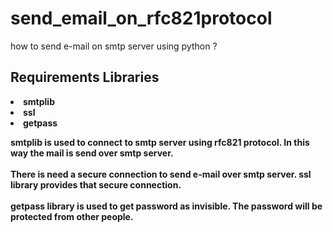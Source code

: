 # send_email_on_rfc821protocol
how to send e-mail on smtp server using python ?

## Requirements Libraries
<b><li>smtplib</li>
<b><li>ssl</li>
<b><li>getpass</li>

<p>
    smtplib is used to connect to smtp server using rfc821 protocol. In this way the mail is send over smtp server.
    <br>
    <br>
    There is need a secure connection to send e-mail over smtp server. ssl library provides that secure connection.
    <br>
    <br>
    getpass library is used to get password as invisible. The password will be protected from other people.
</p>
